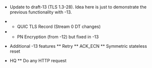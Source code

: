 * Update to draft-13 (TLS 1.3-28). Idea here is just to demonstrate the previous functionality with -13.
* * QUIC TLS Record (Stream 0 DT changes)
* * PN Encryption (from -12) but fixed in -13

* Additional -13 features
** Retry
** ACK_ECN
** Symmetric stateless reset

* HQ
** Do any HTTP request

